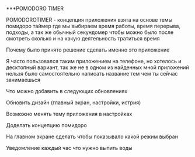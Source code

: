 ***POMODORO TIMER

POMODOROTIMER - концепция приложения взята на основе темы помидоро таймер где мы выбираем время работы, время перерыва, подходы, а так же обычный секундомер чтобы можно было после смотреть сколько и на какую деятельность тратиться время 

Почему было принято решение сделать именно это приложение 

Я часто пользовался таким приложением на телефоне, но хотелось и десктопный вариант, так же не в одном из найденных мной приложений нельзя было самостоятельно написать название тем чем ты сейчас занимаешься 


Что можно добавить в следующих обновлениях

Обновить дизайн (главный экран, настройки, истрия)

Возможно менять тему приложения в настройках 

Доделать концепцию помидоро

На главном экране сделать чтобы показывало какой режим выбран

Уведомление каждый час что нужно выпить воды
